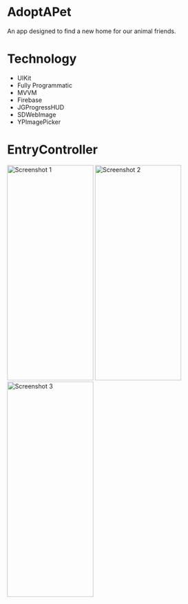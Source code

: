 # AdoptAPet
An app designed to find a new home for our animal friends.

# Technology
- UIKit
- Fully Programmatic
- MVVM
- Firebase
- JGProgressHUD
- SDWebImage
- YPImagePicker


<h1>EntryController</h1>

<img src="https://github.com/ErdalKeser/AdoptAPet/assets/117985999/060b0fe9-c180-4467-a791-c8330c34540c.png" alt="Screenshot 1" style="width:200px; height:500px;">
<img src="https://github.com/ErdalKeser/AdoptAPet/assets/117985999/1acbf663-4cce-489d-ab3d-b2da51769de2.png" alt="Screenshot 2" style="width:200px; height:500px;">
<img src="https://github.com/ErdalKeser/AdoptAPet/assets/117985999/dc971408-cadf-485d-a74b-d40328e3290b.png" alt="Screenshot 3" style="width:200px; height:500px;">

